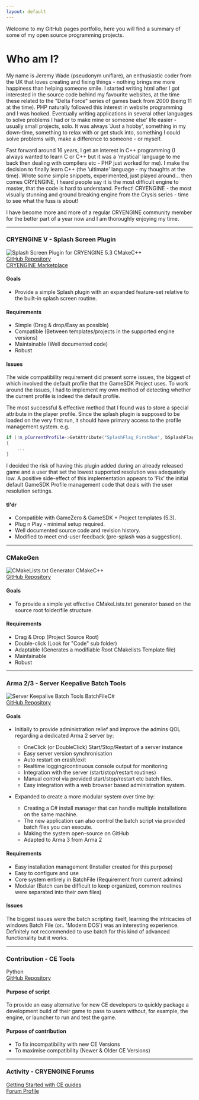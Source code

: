 ```yaml
---
layout: default
---
```


Welcome to my GitHub pages portfolio, here you will find a summary of some of my open source programming projects.

# [](#header-1)Who am I?

My name is Jeremy Wade (pseudonym uniflare), an enthusiastic coder from the UK that loves creating and fixing things - nothing brings me more happiness than helping someone smile. 
I started writing html after I got interested in the source code behind my favourite websites, at the time these related to the "Delta Force" series of games back from 2000 (being 11 at the time). 
PHP naturally followed this interest in website programming and I was hooked. Eventually writing applications in several other languages to solve problems I had or to make mine or someone else' life easier - usually small projects, solo. 
It was always 'Just a hobby', something in my down-time, something to relax with or get stuck into, something I could solve problems with, make a difference to someone - or myself.
 
Fast forward around 16 years, I get an interest in C++ programming (I always wanted to learn C or C++ but it was a 'mystical' language to me back then dealing with compilers etc - PHP just worked for me). 
I make the decision to finally learn C++ (the 'ultimate' language - my thoughts at the time). Wrote some simple snippets, experimented, just played around... then comes CRYENGINE, I heard people say it is the most difficult engine to master, that the code is hard to understand.
Perfect! CRYENGINE - the most visually stunning and ground breaking engine from the Crysis series - time to see what the fuss is about!

I have become more and more of a regular CRYENGINE  community member for the better part of a year now and I am thoroughly enjoying my time.

* * *

### [](#header-3)CRYENGINE V - Splash Screen Plugin
![Splash Screen Plugin for CRYENGINE 5.3](/assets/images/splashplugin.jpg)
<span id="langtag">CMake</span><span id="langtag">C++</span><br/>
[GitHub Repository](https://github.com/uniflare/SplashExample)<br />[CRYENGINE Marketplace](https://www.cryengine.com/marketplace/product/splash-screen-example-plugin)<br/>

#### Goals
- Provide a simple Splash plugin with an expanded feature-set relative to the built-in splash screen routine.

#### Requirements
- Simple (Drag & drop/Easy as possible)
- Compatible (Between templates/projects in the supported engine versions)
- Maintainable (Well documented code)
- Robust

#### Issues
The wide compatibility requirement did present some issues, the biggest of which involved the default profile that the GameSDK Project uses. 
To work around the issues, I had to implement my own method of detecting whether the current profile is indeed the default profile.

The most successful & effective method that I found was to store a special attribute in the player profile. Since the splash plugin is supposed 
to be loaded on the very first run, it should have primary access to the profile management system. e.g.
```cpp
if (!m_pCurrentProfile->GetAttribute("SplashFlag_FirstRun", bSplashFlag, false))
{
	...
}
```
I decided the risk of having this plugin added during an already released game and a user that set the lowest supported resolution was adequately low.
A positive side-effect of this implementation appears to 'Fix' the initial default GameSDK Profile management code that deals with the user resolution settings.

#### tl'dr
 - Compatible with GameZero & GameSDK + Project templates (5.3).
 - Plug n Play - minimal setup required.
 - Well documented source code and revision history.
 - Modified to meet end-user feedback (pre-splash was a suggestion).

* * *

### [](#header-3)CMakeGen
![CMakeLists.txt Generator](/assets/images/cmakegen.jpg)
<span id="langtag">CMake</span><span id="langtag">C++</span><br/>
[GitHub Repository](https://github.com/uniflare/CMakeGen)<br/>

#### Goals
- To provide a simple yet effective CMakeLists.txt generator based on the source root folder/file structure.

#### Requirements
- Drag & Drop (Project Source Root)
- Double-click (Look for "Code" sub folder)
- Adaptable (Generates a modifiable Root CMakelists Template file)
- Maintainable
- Robust

* * *

### [](#header-3)Arma 2/3 - Server Keepalive Batch Tools
![Server Keepalive Batch Tools](/assets/images/skbt.jpg)
<span id="langtag">BatchFile</span><span id="langtag">C#</span><br/>
[GitHub Repository](https://github.com/uniflare/skbtforarma)<br/>

#### Goals
 - Initially to provide administration relief and improve the admins QOL regarding a dedicated Arma 2 server by:
	- OneClick (or DoubleClick) Start/Stop/Restart of a server instance
	- Easy server version synchronisation
	- Auto restart on crash/exit
	- Realtime logging/continuous console output for monitoring
	- Integration with the server (start/stop/restart routines)
	- Manual control via provided start/stop/restart etc batch files.
	- Easy integration with a web browser based administration system.
	
 - Expanded to create a more modular system over time by:
	- Creating a C# install manager that can handle multiple installations on the same machine.
	- The new application can also control the batch script via provided batch files you can execute.
	- Making the system open-source on GitHub
	- Adapted to Arma 3 from Arma 2
 
#### Requirements
- Easy installation management (Installer created for this purpose)
- Easy to configure and use
- Core system entirely in BatchFile (Requirement from current admins)
- Modular (Batch can be difficult to keep organized, common routines were separated into their own files)

#### Issues
The biggest issues were the batch scripting itself, learning the intricacies of windows Batch File (or.. 'Modern DOS') was an interesting experience.
Definitely not recommended to use batch for this kind of advanced functionality but it works.
 
* * *

### [](#header-3)Contribution - CE Tools
<span id="langtag">Python</span><br/>
[GitHub Repository](https://github.com/patsytau/ce_tools)<br/>

#### Purpose of script
To provide an easy alternative for new CE developers to quickly package a development build of their game to pass to users without, for example, the engine, or launcher to run and test the game.

#### Purpose of contribution
- To fix incompatibility with new CE Versions
- To maximise compatibility (Newer & Older CE Versions)

* * *

### [](#header-3)Activity - CRYENGINE Forums
[Getting Started with CE guides](https://forum.cryengine.com/viewtopic.php?f=11&t=66)<br />
[Forum Profile](https://forum.cryengine.com/memberlist.php?mode=viewprofile&u=83036)
